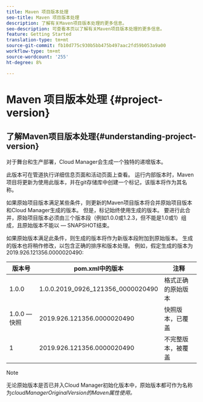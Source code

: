 ```yaml
---
title: Maven 项目版本处理
seo-title: Maven 项目版本处理
description: 了解有关Maven项目版本处理的更多信息。
seo-description: 可查看本页以了解有关Maven项目版本处理的更多信息。
feature: Getting Started
translation-type: tm+mt
source-git-commit: fb10d775c930b5bb475b497aac2fd59b053a9a00
workflow-type: tm+mt
source-wordcount: '255'
ht-degree: 8%

---
```



# Maven 项目版本处理 {#project-version}

## 了解Maven项目版本处理{#understanding-project-version}

对于舞台和生产部署，Cloud Manager会生成一个独特的递增版本。

此版本可在管道执行详细信息页面和活动页面上查看。 运行内部版本时，Maven项目将更新为使用此版本，并在git存储库中创建一个标记，该版本将作为其名称。

如果原始项目版本满足某些条件，则更新的Maven项目版本将合并原始项目版本和Cloud Manager生成的版本。 但是，标记始终使用生成的版本。 要进行此合并，原始项目版本必须由三个版本段（例如1.0.0或1.2.3，但不能是1.0或1）组成，且原始版本不能以 — SNAPSHOT结束。

如果原始版本满足此条件，则生成的版本将作为新版本段附加到原始版本。 生成的版本也将稍作修改，以包含正确的排序和版本处理。 例如，假定生成的版本为2019.926.121356.0000020490:

| **版本号** | **pom.xml中的版本** | **注释** |
|---|---|---|
| 1.0.0 | 1.0.0.2019_0926_121356_0000020490 | 格式正确的原始版本 |
| 1.0.0 — 快照 | 2019.926.121356.0000020490 | 快照版本，已覆盖 |
| 1 | 2019.926.121356.0000020490 | 不完整版本，被覆盖 |

>[!NOTE]
>
>无论原始版本是否已并入Cloud Manager初始化版本中，原始版本都可作为名称为&#x200B;*cloudManagerOriginalVersion的Maven属性使用。*
